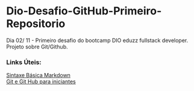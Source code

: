# Dio-Desafio-GitHub-Primeiro-Repositorio
Dia 02/ 11 - Primeiro desafio do bootcamp DIO eduzz fullstack developer. Projeto sobre Git/Github.

### Links Úteis:
[Sintaxe Básica Markdown](https://www.markdownguide.org/basic-syntax/)<br>
[Git e Git Hub para iniciantes](https://fullcycle.com.br/git-e-github/)
